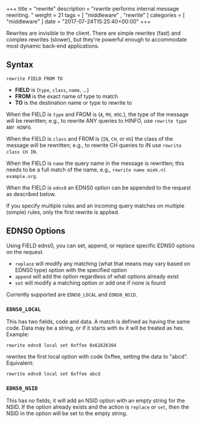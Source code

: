 +++
title = "rewrite"
description = "*rewrite* performs internal message rewriting. "
weight = 21
tags = [  "middleware" , "rewrite" ]
categories = [ "middleware" ]
date = "2017-07-24T15:25:40+00:00"
+++

Rewrites are invisible to the client. There are simple rewrites (fast) and complex rewrites
(slower), but they're powerful enough to accommodate most dynamic back-end applications.

## Syntax

~~~
rewrite FIELD FROM TO
~~~

* **FIELD** is (`type`, `class`, `name`, ...)
* **FROM** is the exact name of type to match
* **TO** is the destination name or type to rewrite to

When the FIELD is `type` and FROM is (`A`, `MX`, etc.), the type of the message will be rewritten;
e.g., to rewrite ANY queries to HINFO, use `rewrite type ANY HINFO`.

When the FIELD is `class` and FROM is (`IN`, `CH`, or `HS`) the class of the message will be
rewritten; e.g., to rewrite CH queries to IN use `rewrite class CH IN`.

When the FIELD is `name` the query name in the message is rewritten; this
needs to be a full match of the name, e.g., `rewrite name miek.nl example.org`.

When the FIELD is `edns0` an EDNS0 option can be appended to the request as described below.

If you specify multiple rules and an incoming query matches on multiple (simple) rules, only
the first rewrite is applied.

## EDNS0 Options

Using FIELD edns0, you can set, append, or replace specific EDNS0 options on the request.

* `replace` will modify any matching (what that means may vary based on EDNS0 type) option with the specified option
* `append` will add the option regardless of what options already exist
* `set` will modify a matching option or add one if none is found

Currently supported are `EDNS0_LOCAL` and `EDNS0_NSID`.

### `EDNS0_LOCAL`

This has two fields, code and data. A match is defined as having the same code. Data may be a string, or if
it starts with `0x` it will be treated as hex. Example:

~~~
rewrite edns0 local set 0xffee 0x61626364
~~~

rewrites the first local option with code 0xffee, setting the data to "abcd". Equivalent:

~~~
rewrite edns0 local set 0xffee abcd
~~~

### `EDNS0_NSID`

This has no fields; it will add an NSID option with an empty string for the NSID. If the option already exists
and the action is `replace` or `set`, then the NSID in the option will be set to the empty string.

